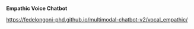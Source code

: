 **Empathic Voice Chatbot**

https://fedelongoni-phd.github.io/multimodal-chatbot-v2/vocal_empathic/
